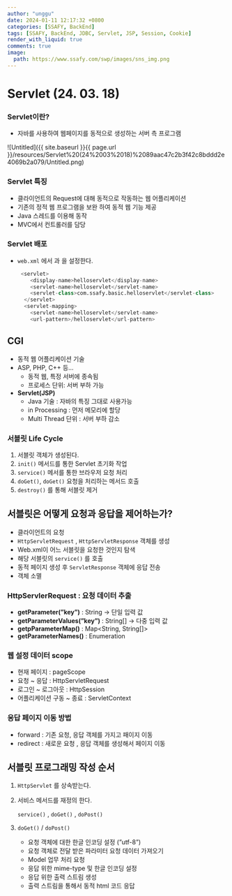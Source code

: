 ```yaml
---
author: "unggu"
date: 2024-01-11 12:17:32 +0800
categories: [SSAFY, BackEnd]
tags: [SSAFY, BackEnd, JDBC, Servlet, JSP, Session, Cookie]
render_with_liquid: true
comments: true
image:
  path: https://www.ssafy.com/swp/images/sns_img.png
---
```



# Servlet (24. 03. 18)

### Servlet이란?

- 자바를 사용하여 웹페이지를 동적으로 생성하는 서버 측 프로그램

![Untitled]({{ site.baseurl }}{{ page.url }}/resources/Servlet%20(24%2003%2018)%2089aac47c2b3f42c8bddd2e4069b2a079/Untitled.png)

### Servlet 특징
- 클라이언트의 Request에 대해 동적으로 작동하는 웹 어플리케이션
- 기존의 정적 웹 프로그램을 보완 하여 동적 웹 기능 제공
- Java 스레드를 이용해 동작
- MVC에서 컨트롤러를 담당 

### Servlet 배포

- `web.xml` 에서 <servlet> 과 <servlet-mapping>을 설정한다.
    
    ```sql
     <servlet>
        <display-name>helloservlet</display-name>
        <servlet-name>helloservlet</servlet-name>
        <servlet-class>com.ssafy.basic.helloservlet</servlet-class>
      </servlet>
      <servlet-mapping>
        <servlet-name>helloservlet</servlet-name>
        <url-pattern>/helloservlet</url-pattern>
    ```
    

## CGI

- 동적 웹 어플리케이션 기술
- ASP, PHP, C++ 등…
    - 동적 웹, 특정 서버에 종속됨
    - 프로세스 단위: 서버 부하 가능
- **Servlet(JSP)**
    - Java 기술 : 자바의 특징 그대로 사용가능
    - in Processing : 먼저 메모리에 할당
    - Multi Thread 단위 : 서버 부하 감소
 
### 서블릿 Life Cycle
1. 서블릿 객체가 생성된다.
2. `init()` 메서드를 통한 Servlet 초기화 작업
3. `service()` 메서를 통한 브라우저 요청 처리
4. `doGet()`, `doGet()` 요청을 처리하는 메서드 호출
5. `destroy()` 를 통해 서블릿 제거 

## 서블릿은 어떻게 요청과 응답을 제어하는가?

- 클라이언트의 요청
- `HttpServletRequest` , `HttpServletResponse` 객체를 생성
- Web.xml이 어느 서블릿을 요청한 것인지 탐색
- 해당 서블릿의 `service()` 를 호출
- 동적 페이지 생성 후 `ServletResponse` 객체에 응답 전송
- 객체 소멸 

### HttpServlerRequest : 요청 데이터 추출

- **getParameter(”key”)** : String → 단일 입력 값
- **getParameterValues(”key”)** : String[] → 다중 입력 값
- **getpParameterMap()** : Map<String, String[]>
- **getParameterNames()** : Enumeration

### 웹 설정 데이터 scope

- 현재 페이지 : pageScope
- 요청 ~ 응답 : HttpServletRequest
- 로그인 ~ 로그아웃 : HttpSession
- 어플리케이션 구동 ~ 종료 : ServletContext

### 응답 페이지 이동 방법

- forward : 기존 요청, 응답 객체를 가지고 패이지 이동
- redirect : 새로운 요청 , 응답 객체를 생성해서 페이지 이동


## 서블릿 프로그래밍 작성 순서

1. `HttpServlet` 를 상속받는다.
2. 서비스 메서드를 재정의 한다.
    
    `service()` , `doGet()` , `doPost()`
    
3. `doGet()` / `doPost()`
    - 요청 객체에 대한 한글 인코딩 설정 (”utf-8”)
    - 요청 객체로 전달 받은 파라미터 요청 데이터 가져오기
    - Model 업무 처리 요청
    - 응답 위한 mime-type 및 한글 인코딩 설정
    - 응답 위한 출력 스트림 생성
    - 출력 스트림을 통해서 동적 html 코드 응답

